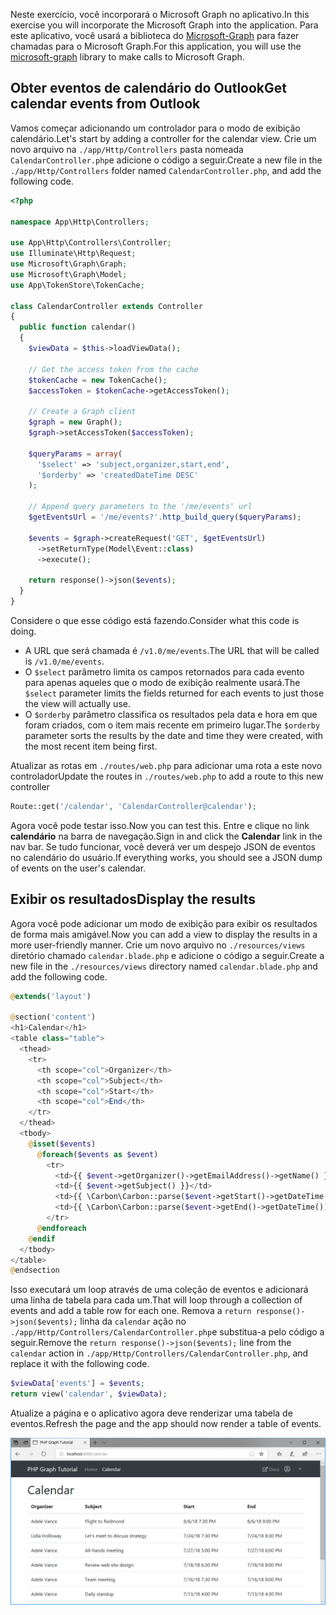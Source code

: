 <!-- markdownlint-disable MD002 MD041 -->

<span data-ttu-id="aec78-101">Neste exercício, você incorporará o Microsoft Graph no aplicativo.</span><span class="sxs-lookup"><span data-stu-id="aec78-101">In this exercise you will incorporate the Microsoft Graph into the application.</span></span> <span data-ttu-id="aec78-102">Para este aplicativo, você usará a biblioteca do [Microsoft-Graph](https://github.com/microsoftgraph/msgraph-sdk-php) para fazer chamadas para o Microsoft Graph.</span><span class="sxs-lookup"><span data-stu-id="aec78-102">For this application, you will use the [microsoft-graph](https://github.com/microsoftgraph/msgraph-sdk-php) library to make calls to Microsoft Graph.</span></span>

## <a name="get-calendar-events-from-outlook"></a><span data-ttu-id="aec78-103">Obter eventos de calendário do Outlook</span><span class="sxs-lookup"><span data-stu-id="aec78-103">Get calendar events from Outlook</span></span>

<span data-ttu-id="aec78-104">Vamos começar adicionando um controlador para o modo de exibição calendário.</span><span class="sxs-lookup"><span data-stu-id="aec78-104">Let's start by adding a controller for the calendar view.</span></span> <span data-ttu-id="aec78-105">Crie um novo arquivo na `./app/Http/Controllers` pasta nomeada `CalendarController.php`e adicione o código a seguir.</span><span class="sxs-lookup"><span data-stu-id="aec78-105">Create a new file in the `./app/Http/Controllers` folder named `CalendarController.php`, and add the following code.</span></span>

```php
<?php

namespace App\Http\Controllers;

use App\Http\Controllers\Controller;
use Illuminate\Http\Request;
use Microsoft\Graph\Graph;
use Microsoft\Graph\Model;
use App\TokenStore\TokenCache;

class CalendarController extends Controller
{
  public function calendar()
  {
    $viewData = $this->loadViewData();

    // Get the access token from the cache
    $tokenCache = new TokenCache();
    $accessToken = $tokenCache->getAccessToken();

    // Create a Graph client
    $graph = new Graph();
    $graph->setAccessToken($accessToken);

    $queryParams = array(
      '$select' => 'subject,organizer,start,end',
      '$orderby' => 'createdDateTime DESC'
    );

    // Append query parameters to the '/me/events' url
    $getEventsUrl = '/me/events?'.http_build_query($queryParams);

    $events = $graph->createRequest('GET', $getEventsUrl)
      ->setReturnType(Model\Event::class)
      ->execute();

    return response()->json($events);
  }
}
```

<span data-ttu-id="aec78-106">Considere o que esse código está fazendo.</span><span class="sxs-lookup"><span data-stu-id="aec78-106">Consider what this code is doing.</span></span>

- <span data-ttu-id="aec78-107">A URL que será chamada é `/v1.0/me/events`.</span><span class="sxs-lookup"><span data-stu-id="aec78-107">The URL that will be called is `/v1.0/me/events`.</span></span>
- <span data-ttu-id="aec78-108">O `$select` parâmetro limita os campos retornados para cada evento para apenas aqueles que o modo de exibição realmente usará.</span><span class="sxs-lookup"><span data-stu-id="aec78-108">The `$select` parameter limits the fields returned for each events to just those the view will actually use.</span></span>
- <span data-ttu-id="aec78-109">O `$orderby` parâmetro classifica os resultados pela data e hora em que foram criados, com o item mais recente em primeiro lugar.</span><span class="sxs-lookup"><span data-stu-id="aec78-109">The `$orderby` parameter sorts the results by the date and time they were created, with the most recent item being first.</span></span>

<span data-ttu-id="aec78-110">Atualizar as rotas em `./routes/web.php` para adicionar uma rota a este novo controlador</span><span class="sxs-lookup"><span data-stu-id="aec78-110">Update the routes in `./routes/web.php` to add a route to this new controller</span></span>

```php
Route::get('/calendar', 'CalendarController@calendar');
```

<span data-ttu-id="aec78-111">Agora você pode testar isso.</span><span class="sxs-lookup"><span data-stu-id="aec78-111">Now you can test this.</span></span> <span data-ttu-id="aec78-112">Entre e clique no link **calendário** na barra de navegação.</span><span class="sxs-lookup"><span data-stu-id="aec78-112">Sign in and click the **Calendar** link in the nav bar.</span></span> <span data-ttu-id="aec78-113">Se tudo funcionar, você deverá ver um despejo JSON de eventos no calendário do usuário.</span><span class="sxs-lookup"><span data-stu-id="aec78-113">If everything works, you should see a JSON dump of events on the user's calendar.</span></span>

## <a name="display-the-results"></a><span data-ttu-id="aec78-114">Exibir os resultados</span><span class="sxs-lookup"><span data-stu-id="aec78-114">Display the results</span></span>

<span data-ttu-id="aec78-115">Agora você pode adicionar um modo de exibição para exibir os resultados de forma mais amigável.</span><span class="sxs-lookup"><span data-stu-id="aec78-115">Now you can add a view to display the results in a more user-friendly manner.</span></span> <span data-ttu-id="aec78-116">Crie um novo arquivo no `./resources/views` diretório chamado `calendar.blade.php` e adicione o código a seguir.</span><span class="sxs-lookup"><span data-stu-id="aec78-116">Create a new file in the `./resources/views` directory named `calendar.blade.php` and add the following code.</span></span>

```php
@extends('layout')

@section('content')
<h1>Calendar</h1>
<table class="table">
  <thead>
    <tr>
      <th scope="col">Organizer</th>
      <th scope="col">Subject</th>
      <th scope="col">Start</th>
      <th scope="col">End</th>
    </tr>
  </thead>
  <tbody>
    @isset($events)
      @foreach($events as $event)
        <tr>
          <td>{{ $event->getOrganizer()->getEmailAddress()->getName() }}</td>
          <td>{{ $event->getSubject() }}</td>
          <td>{{ \Carbon\Carbon::parse($event->getStart()->getDateTime())->format('n/j/y g:i A') }}</td>
          <td>{{ \Carbon\Carbon::parse($event->getEnd()->getDateTime())->format('n/j/y g:i A') }}</td>
        </tr>
      @endforeach
    @endif
  </tbody>
</table>
@endsection
```

<span data-ttu-id="aec78-117">Isso executará um loop através de uma coleção de eventos e adicionará uma linha de tabela para cada um.</span><span class="sxs-lookup"><span data-stu-id="aec78-117">That will loop through a collection of events and add a table row for each one.</span></span> <span data-ttu-id="aec78-118">Remova a `return response()->json($events);` linha da `calendar` ação no `./app/Http/Controllers/CalendarController.php`e substitua-a pelo código a seguir.</span><span class="sxs-lookup"><span data-stu-id="aec78-118">Remove the `return response()->json($events);` line from the `calendar` action in `./app/Http/Controllers/CalendarController.php`, and replace it with the following code.</span></span>

```php
$viewData['events'] = $events;
return view('calendar', $viewData);
```

<span data-ttu-id="aec78-119">Atualize a página e o aplicativo agora deve renderizar uma tabela de eventos.</span><span class="sxs-lookup"><span data-stu-id="aec78-119">Refresh the page and the app should now render a table of events.</span></span>

![Uma captura de tela da tabela de eventos](./images/add-msgraph-01.png)